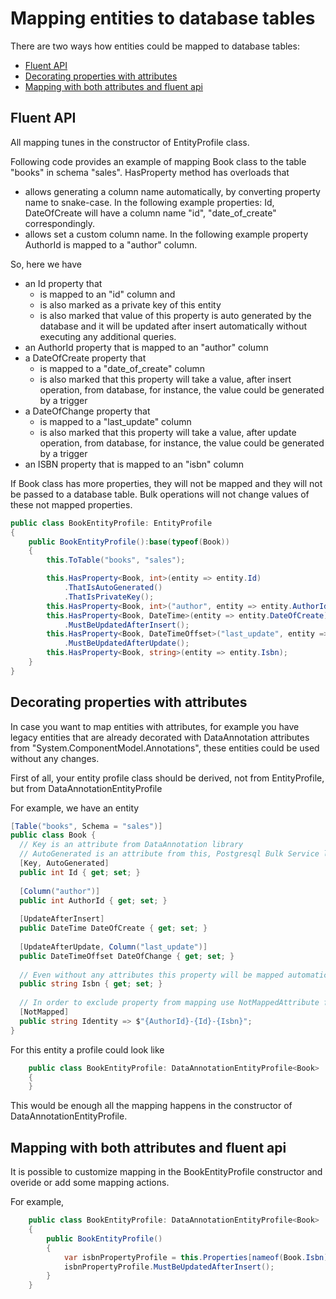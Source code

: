 # Mapping entities to database tables #
There are two ways how entities could be mapped to database tables:
* [Fluent API](#fluent-api)
* [Decorating properties with attributes](#decorating-properties-with-attributes)
* [Mapping with both attributes and fluent api](#mapping-with-both-attributes-and-fluent-api)

## Fluent API

All mapping tunes in the constructor of EntityProfile class. 

Following code provides an example of mapping Book class to the table "books" in schema "sales".
HasProperty method has overloads that 
- allows generating a column name automatically, by converting property name to snake-case. In the following example properties: Id, DateOfCreate will have a column name "id", "date_of_create" correspondingly.
- allows set a custom column name. In the following example property AuthorId is mapped to a "author" column.

So, here we have 
- an Id property that 
  - is mapped to an "id" column and 
  - is also marked as a private key of this entity
  - is also marked that value of this property is auto generated by the database and it will be updated after insert automatically without executing any additional queries.
- an AuthorId property that is mapped to an "author" column
- a DateOfCreate property that 
  - is mapped to a "date_of_create" column
  - is also marked that this property will take a value, after insert operation, from database, for instance, the value could be generated by a trigger
- a DateOfChange property that
  - is mapped to a "last_update" column
  - is also marked that this property will take a value, after update operation, from database, for instance, the value could be generated by a trigger
- an ISBN property that is mapped to an "isbn" column

If Book class has more properties, they will not be mapped and they will not be passed to a database table. 
Bulk operations will not change values of these not mapped properties.

```c#
public class BookEntityProfile: EntityProfile
{
    public BookEntityProfile():base(typeof(Book))
    {    
        this.ToTable("books", "sales");

        this.HasProperty<Book, int>(entity => entity.Id)
            .ThatIsAutoGenerated()
            .ThatIsPrivateKey();
        this.HasProperty<Book, int>("author", entity => entity.AuthorId);
        this.HasProperty<Book, DateTime>(entity => entity.DateOfCreate)
            .MustBeUpdatedAfterInsert(); 
        this.HasProperty<Book, DateTimeOffset>("last_update", entity => entity.DateOfChange)
            .MustBeUpdatedAfterUpdate();
        this.HasProperty<Book, string>(entity => entity.Isbn);            
    }
}
```

## Decorating properties with attributes

In case you want to map entities with attributes, for example you have legacy entities that are already decorated with DataAnnotation attributes from "System.ComponentModel.Annotations", these entities could be used without any changes.

First of all, your entity profile class should be derived, not from EntityProfile, but from DataAnnotationEntityProfile<TEntity>

For example, we have an entity
```c#
[Table("books", Schema = "sales")]
public class Book {
  // Key is an attribute from DataAnnotation library
  // AutoGenerated is an attribute from this, Postgresql Bulk Service library, and indicates that property value is Auto generated
  [Key, AutoGenerated]
  public int Id { get; set; }
  
  [Column("author")]
  public int AuthorId { get; set; }
  
  [UpdateAfterInsert]
  public DateTime DateOfCreate { get; set; }
  
  [UpdateAfterUpdate, Column("last_update")]
  public DateTimeOffset DateOfChange { get; set; }
  
  // Even without any attributes this property will be mapped automatically
  public string Isbn { get; set; }
  
  // In order to exclude property from mapping use NotMappedAttribute from DataAnnotation library
  [NotMapped]
  public string Identity => $"{AuthorId}-{Id}-{Isbn}";
}
```

For this entity a profile could look like
```c#
    public class BookEntityProfile: DataAnnotationEntityProfile<Book>
    {
    }
```
This would be enough all the mapping happens in the constructor of DataAnnotationEntityProfile<Book>.

## Mapping with both attributes and fluent api

It is possible to customize mapping in the BookEntityProfile constructor and overide or add some mapping actions.

For example, 
```c#
    public class BookEntityProfile: DataAnnotationEntityProfile<Book>
    {
        public BookEntityProfile()
        {
            var isbnPropertyProfile = this.Properties[nameof(Book.Isbn)];
            isbnPropertyProfile.MustBeUpdatedAfterInsert();
        }
    }
```
